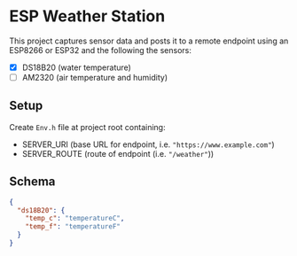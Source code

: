 # ESP Weather Station

This project captures sensor data and posts it to a remote endpoint using an ESP8266 or ESP32 and the following the
sensors:

- [x] DS18B20 (water temperature)
- [ ] AM2320 (air temperature and humidity)

## Setup

Create `Env.h` file at project root containing:

- SERVER_URI (base URL for endpoint, i.e. `"https://www.example.com"`)
- SERVER_ROUTE (route of endpoint (i.e. `"/weather"`))

## Schema

```json
{
  "ds18B20": {
    "temp_c": "temperatureC",
    "temp_f": "temperatureF"
  }
}
```
